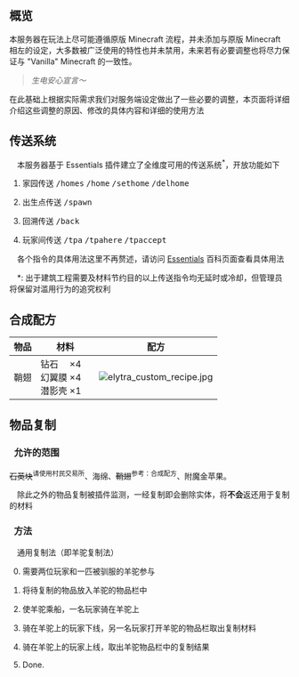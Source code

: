 ## 概览

本服务器在玩法上尽可能遵循原版 Minecraft 流程，并未添加与原版 Minecraft 相左的设定，大多数被广泛使用的特性也并未禁用，未来若有必要调整也将尽力保证与 "Vanilla" Minecraft 的一致性。

> *生电安心宣言～*

在此基础上根据实际需求我们对服务端设定做出了一些必要的调整，本页面将详细介绍这些调整的原因、修改的具体内容和详细的使用方法

## 传送系统

&#8195;本服务器基于 Essentials 插件建立了全维度可用的传送系统<sup>*</sup>，开放功能如下

1. 家园传送 <kbd>/homes</kbd> <kbd>/home</kbd> <kbd>/sethome</kbd> <kbd>/delhome</kbd>

1. 出生点传送 <kbd>/spawn</kbd>

1. 回溯传送 <kbd>/back</kbd>

1. 玩家间传送 <kbd>/tpa</kbd> <kbd>/tpahere</kbd> <kbd>/tpaccept</kbd>

&#8195;各个指令的具体用法这里不再赘述，请访问 [Essentials](https://mineplugin.org/Essentials#.E4.BC.A0.E9.80.81) 百科页面查看具体用法

&#8195;*: 出于建筑工程需要及材料节约目的以上传送指令均无延时或冷却，但管理员将保留对滥用行为的追究权利

## 合成配方

物品 | 材料 | 配方
-|-|-
鞘翅 | 钻石 　×4 <br/> 幻翼膜 ×4　<br/> 潜影壳 ×1 | ![elytra_custom_recipe.jpg](https://ddns.xsling.xyz:3561/images/2021/01/01/elytra_custom_recipe00a52bd733423256.jpg)

## 物品复制

### &#8194;允许的范围

~~石英块~~<sup>请使用村民交易所</sup>、海绵、~~鞘翅~~<sup>参考：合成配方</sup>、附魔金苹果。

&#8195;除此之外的物品复制被插件监测，一经复制即会删除实体，将**不会**返还用于复制的材料

### &#8194;方法
&#8195;通用复制法（即羊驼复制法）

0. 需要两位玩家和一匹被驯服的羊驼参与

1. 将待复制的物品放入羊驼的物品栏中

1. 使羊驼乘船，一名玩家骑在羊驼上

1. 骑在羊驼上的玩家下线，另一名玩家打开羊驼的物品栏取出复制材料

1. 骑在羊驼上的玩家上线，取出羊驼物品栏中的复制结果

2. Done.